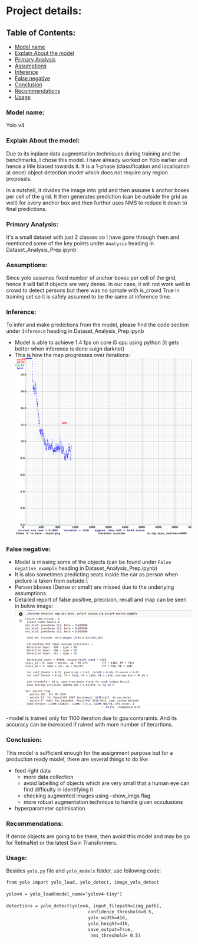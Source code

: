 # Project details:

## Table of Contents:
- [Model name](https://github.com/Neelisha-saxena/yolov4_object_detection#model-name)
- [Explain About the model](https://github.com/Neelisha-saxena/yolov4_object_detection#explain-about-the-model)
- [Primary Analysis](https://github.com/Neelisha-saxena/yolov4_object_detection#primary-analysis)
- [Assumptions](https://github.com/Neelisha-saxena/yolov4_object_detection#assumptions)
- [Inference](https://github.com/Neelisha-saxena/yolov4_object_detection#inference)
- [False negative](https://github.com/Neelisha-saxena/yolov4_object_detection#false-negative)
- [Conclusion](https://github.com/Neelisha-saxena/yolov4_object_detection#conclusion)
- [Recommendations](https://github.com/Neelisha-saxena/yolov4_object_detection#recommendations)
- [Usage](https://github.com/Neelisha-saxena/yolov4_object_detection#usage)



### Model name:
Yolo v4 

### Explain About the model:
 
Due to its inplace data augmentation techniques during training and the benchmarks, I chose this model. I have already worked on Yolo earlier and hence a litle biased towards it. It is a 1-phase (classification and localisation at once) object detection model which does not require any region proposals. 

In a nutshell, it divides the image into grid and then assume k anchor boxes per cell of the grid. It then generates prediction (can be outside the grid as well) for every anchor box and then further uses NMS to reduce it down to final predictions.  

### Primary Analysis:
It's a small dataset with just 2 classes so I have gone through them and mentioned some of the key points under `Analysis` heading in Dataset_Analysis_Prep.ipynb

### Assumptions:
Since yolo assumes fixed number of anchor boxes per cell of the grid, hence it will fail if objects are very dense. In our case, it will not work well in crowd to detect persons but there was no sample with is_crowd True in training set so it is safely assumed to be the same at inference time.

### Inference:
To infer and make predictions from the model, please find the code section under `Inference` heading in Dataset_Analysis_Prep.ipynb
- Model is able to achieve 1.4 fps on core i5 cpu using python (it gets better when inference is done suign darknet)
- This is how the map progresses over iterations:
![chart_yolov4-custom.png](chart_yolov4-custom.png)


### False negative:
- Model is  missing some of the objects (can be found under `False negative example` heading in Dataset_Analysis_Prep.ipynb)
- It is also sometimes predicting seats inside the car as person when picture is taken from outside.\
- Person bboxes (Dense or small) are missed due to the underlying assumptions. 
- Detailed report of false positive, precision, recall and map can be seen in below image:
![map.png](map.png)

-model is trained only for 1100 iteration due to gpu contaraints. And its accuracy can be increased if rained with more number of iterartions.


### Conclusion:
This model is sufficient enough for the assignment purpose but for a produciton ready model, there are several things to do like 

- feed right data
  - more data collection
  - avoid labelling of objects which are very small that a human eye can find difficulty in identifying it
  - checking augmented images using -show_imgs flag
  - more robust augmentation technique to handle given occulusions
- hyperparameter optimisation

### Recommendations:
If dense objects are going to be there, then avoid this model and may be go for RetinaNet or the latest Swin Transformers.

### Usage:
Besides `yolo.py` file and `yolo_models` folder, use following code:

```
from yolo import yolo_load, yolo_detect, image_yolo_detect

yolov4 = yolo_load(model_name="yolov4-tiny")

detections = yolo_detect(yolov4, input_filepath=[img_path], 
                               confidence_threshold=0.5, 
                               yolo_width=416, 
                               yolo_height=416, 
                               save_output=True,
                                nms_threshold= 0.5)
```
